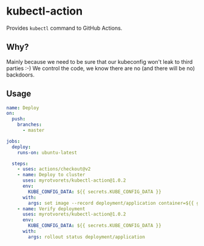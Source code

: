 # kubectl-action

Provides `kubectl` command to GitHub Actions.

## Why?

Mainly because we need to be sure that our kubeconfig won't leak to third parties :-) We control the code, we know there are no (and there will be no) backdoors.

## Usage

```yaml
name: Deploy
on:
  push:
    branches:
      - master

jobs:
  deploy:
    runs-on: ubuntu-latest

  steps:
    - uses: actions/checkout@v2
    - name: Deploy to cluster
      uses: myrotvorets/kubectl-action@1.0.2
      env:
        KUBE_CONFIG_DATA: ${{ secrets.KUBE_CONFIG_DATA }}
      with:
        args: set image --record deployment/application container=${{ github.repository }}:${{ github.sha }}
    - name: Verify deployment
      uses: myrotvorets/kubectl-action@1.0.2
      env:
        KUBE_CONFIG_DATA: ${{ secrets.KUBE_CONFIG_DATA }}
      with:
        args: rollout status deployment/application
```

